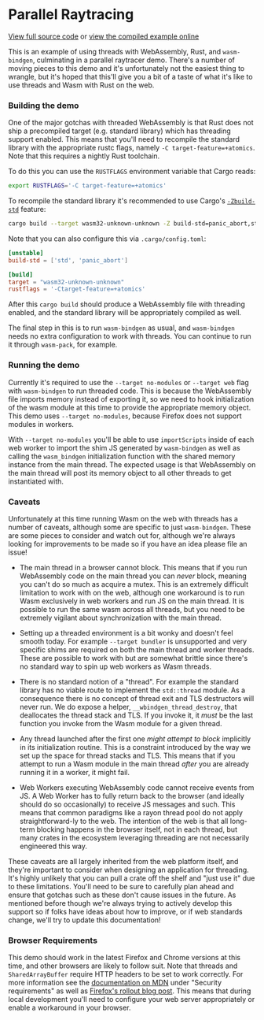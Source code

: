 # Parallel Raytracing

[View full source code][code] or [view the compiled example online][online]

[online]: https://wasm-bindgen.netlify.app/exbuild/raytrace-parallel/
[code]: https://github.com/wasm-bindgen/wasm-bindgen/tree/master/examples/raytrace-parallel

This is an example of using threads with WebAssembly, Rust, and `wasm-bindgen`,
culminating in a parallel raytracer demo. There's a number of moving pieces to
this demo and it's unfortunately not the easiest thing to wrangle, but it's
hoped that this'll give you a bit of a taste of what it's like to use threads
and Wasm with Rust on the web.

### Building the demo

One of the major gotchas with threaded WebAssembly is that Rust does not ship a
precompiled target (e.g. standard library) which has threading support enabled.
This means that you'll need to recompile the standard library with the
appropriate rustc flags, namely
`-C target-feature=+atomics`.
Note that this requires a nightly Rust toolchain.

To do this you can use the `RUSTFLAGS` environment variable that Cargo reads:

```sh
export RUSTFLAGS='-C target-feature=+atomics'
```

To recompile the standard library it's recommended to use Cargo's
[`-Zbuild-std`](https://doc.rust-lang.org/nightly/cargo/reference/unstable.html#build-std)
feature:

```sh
cargo build --target wasm32-unknown-unknown -Z build-std=panic_abort,std
```

Note that you can also configure this via `.cargo/config.toml`:

```toml
[unstable]
build-std = ['std', 'panic_abort']

[build]
target = "wasm32-unknown-unknown"
rustflags = '-Ctarget-feature=+atomics'
```

After this `cargo build` should produce a WebAssembly file with threading
enabled, and the standard library will be appropriately compiled as well.

The final step in this is to run `wasm-bindgen` as usual, and `wasm-bindgen`
needs no extra configuration to work with threads. You can continue to run it
through `wasm-pack`, for example.

### Running the demo

Currently it's required to use the `--target no-modules` or `--target web` flag
with `wasm-bindgen` to run threaded code. This is because the WebAssembly file
imports memory instead of exporting it, so we need to hook initialization of the
wasm module at this time to provide the appropriate memory object. This demo
uses `--target no-modules`, because Firefox does not support modules in workers.

With `--target no-modules` you'll be able to use `importScripts` inside of each
web worker to import the shim JS generated by `wasm-bindgen` as well as calling
the `wasm_bindgen` initialization function with the shared memory instance from
the main thread. The expected usage is that WebAssembly on the main thread will
post its memory object to all other threads to get instantiated with.

### Caveats

Unfortunately at this time running Wasm on the web with threads has a number of
caveats, although some are specific to just `wasm-bindgen`. These are some
pieces to consider and watch out for, although we're always looking for
improvements to be made so if you have an idea please file an issue!

* The main thread in a browser cannot block. This means that if you run
  WebAssembly code on the main thread you can *never* block, meaning you can't
  do so much as acquire a mutex. This is an extremely difficult limitation to
  work with on the web, although one workaround is to run Wasm exclusively in
  web workers and run JS on the main thread. It is possible to run the same wasm
  across all threads, but you need to be extremely vigilant about
  synchronization with the main thread.

* Setting up a threaded environment is a bit wonky and doesn't feel smooth
  today. For example `--target bundler` is unsupported and very specific shims
  are required on both the main thread and worker threads. These are possible to
  work with but are somewhat brittle since there's no standard way to spin up
  web workers as Wasm threads.

* There is no standard notion of a "thread". For example the standard library
  has no viable route to implement the `std::thread` module. As a consequence
  there is no concept of thread exit and TLS destructors will never run.
  We do expose a helper, `__wbindgen_thread_destroy`, that deallocates
  the thread stack and TLS. If you invoke it, it *must* be the last function
  you invoke from the Wasm module for a given thread.

* Any thread launched after the first one _might attempt to block_ implicitly
  in its initialization routine. This is a constraint introduced by the way
  we set up the space for thread stacks and TLS. This means that if you attempt
  to run a Wasm module in the main thread _after_ you are already running it
  in a worker, it might fail.

* Web Workers executing WebAssembly code cannot receive events from JS. A Web
  Worker has to fully return back to the browser (and ideally should do so
  occasionally) to receive JS messages and such. This means that common
  paradigms like a rayon thread pool do not apply straightforward-ly to the web.
  The intention of the web is that all long-term blocking happens in the browser
  itself, not in each thread, but many crates in the ecosystem leveraging
  threading are not necessarily engineered this way.

These caveats are all largely inherited from the web platform itself, and
they're important to consider when designing an application for threading. It's
highly unlikely that you can pull a crate off the shelf and "just use it" due to
these limitations. You'll need to be sure to carefully plan ahead and ensure
that gotchas such as these don't cause issues in the future. As mentioned before
though we're always trying to actively develop this support so if folks have
ideas about how to improve, or if web standards change, we'll try to update this
documentation!

### Browser Requirements

This demo should work in the latest Firefox and Chrome versions at this time,
and other browsers are likely to follow suit. Note that threads and
`SharedArrayBuffer` require HTTP headers to be set to work correctly. For more
information see the [documentation on
MDN](https://developer.mozilla.org/en-US/docs/Web/JavaScript/Reference/Global_Objects/SharedArrayBuffer)
under "Security requirements" as well as [Firefox's rollout blog
post](https://hacks.mozilla.org/2020/07/safely-reviving-shared-memory/). This
means that during local development you'll need to configure your web server
appropriately or enable a workaround in your browser.
